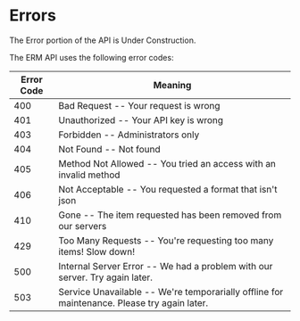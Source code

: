 # Errors

<aside class="notice">The Error portion of the API is Under Construction.</aside>

The ERM API uses the following error codes:


Error Code | Meaning
---------- | -------
400 | Bad Request -- Your request is wrong
401 | Unauthorized -- Your API key is wrong
403 | Forbidden -- Administrators only
404 | Not Found -- Not found
405 | Method Not Allowed -- You tried an access with an invalid method
406 | Not Acceptable -- You requested a format that isn't json
410 | Gone -- The item requested has been removed from our servers
429 | Too Many Requests -- You're requesting too many items! Slow down!
500 | Internal Server Error -- We had a problem with our server. Try again later.
503 | Service Unavailable -- We're temporarially offline for maintenance. Please try again later.
